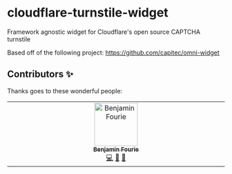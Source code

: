 # cloudflare-turnstile-widget
Framework agnostic widget for Cloudflare's open source CAPTCHA turnstile

Based off of the following project: https://github.com/capitec/omni-widget

## Contributors ✨

Thanks goes to these wonderful people:

<!-- ALL-CONTRIBUTORS-LIST:START - Do not remove or modify this section -->
<!-- prettier-ignore-start -->
<!-- markdownlint-disable -->
<table>
  <tbody>
    <tr>
      <td align="center" valign="top" width="14.28%"><a href="https://github.com/rezo12"><img src="https://avatars.githubusercontent.com/u/33411469?v=4?s=100" width="100px;" alt="Benjamin Fourie"/><br /><sub><b>Benjamin Fourie</b></sub></a><br /><a href="https://github.com/Benjamin Fourie/cloudflare-turnstile-widget/commits?author=rezo12" title="Code">💻</a> <a href="#tool-rezo12" title="Tools">🔧</a> <a href="https://github.com/Benjamin Fourie/cloudflare-turnstile-widget/commits?author=rezo12" title="Documentation">📖</a></td>
    </tr>
  </tbody>
</table>

<!-- markdownlint-restore -->
<!-- prettier-ignore-end -->

<!-- ALL-CONTRIBUTORS-LIST:END -->